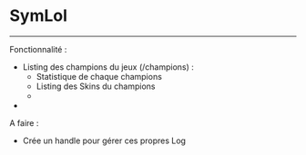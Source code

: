 # SymLol



------

Fonctionnalité : 
* Listing des champions du jeux (/champions) : 
  * Statistique de chaque champions
  * Listing des Skins du champions
  * 
* 



A faire :
* Crée un handle pour gérer ces propres Log